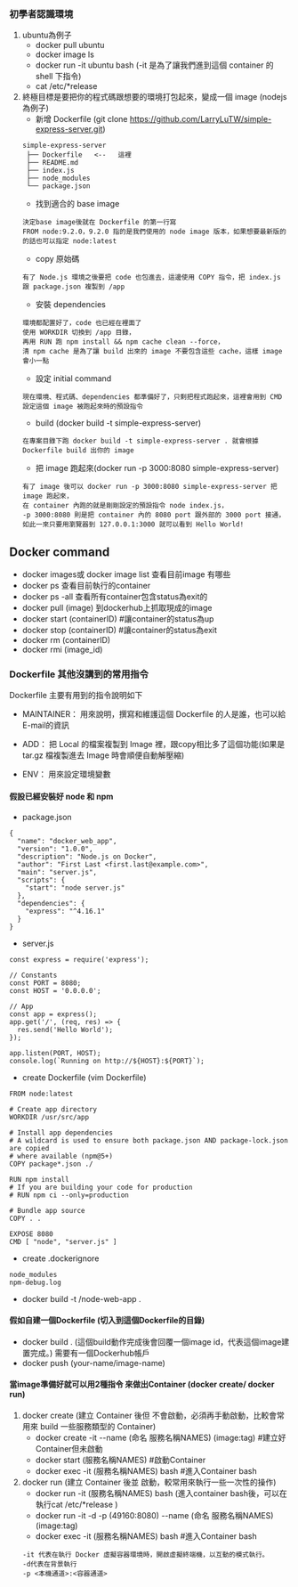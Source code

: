 ### 初學者認識環境
1. ubuntu為例子
   - docker pull ubuntu
   - docker image ls
   - docker run -it ubuntu bash (-it 是為了讓我們進到這個 container 的 shell 下指令)
   - cat /etc/*release
2. 終極目標是要把你的程式碼跟想要的環境打包起來，變成一個 image (nodejs為例子)
   - 新增 Dockerfile (git clone https://github.com/LarryLuTW/simple-express-server.git)
   ```
   simple-express-server
    ├── Dockerfile   <--   這裡
    ├── README.md
    ├── index.js
    ├── node_modules
    └── package.json
   ```
   - 找到適合的 base image 
   ```
   決定base image後就在 Dockerfile 的第一行寫 
   FROM node:9.2.0，9.2.0 指的是我們使用的 node image 版本，如果想要最新版的的話也可以指定 node:latest
   ```
   - copy 原始碼
   ```
   有了 Node.js 環境之後要把 code 也包進去，這邊使用 COPY 指令，把 index.js 跟 package.json 複製到 /app
   ```
   - 安裝 dependencies
   ```
   環境都配置好了，code 也已經在裡面了
   使用 WORKDIR 切換到 /app 目錄，
   再用 RUN 跑 npm install && npm cache clean --force，
   清 npm cache 是為了讓 build 出來的 image 不要包含這些 cache，這樣 image 會小一點
   ```
   - 設定 initial command
   ```
   現在環境、程式碼、dependencies 都準備好了，只剩把程式跑起來，這裡會用到 CMD 設定這個 image 被跑起來時的預設指令
   ```
   - build (docker build -t simple-express-server)
   ```
   在專案目錄下跑 docker build -t simple-express-server . 就會根據 Dockerfile build 出你的 image
   ```
   - 把 image 跑起來(docker run -p 3000:8080 simple-express-server)
   ```
   有了 image 後可以 docker run -p 3000:8080 simple-express-server 把 image 跑起來，
   在 container 內跑的就是剛剛設定的預設指令 node index.js，
   -p 3000:8080 則是把 container 內的 8080 port 跟外部的 3000 port 接通，
   如此一來只要用瀏覽器到 127.0.0.1:3000 就可以看到 Hello World!
   ```
## Docker command
- docker images或 docker image list  查看目前image 有哪些
- docker ps  查看目前執行的container
- docker ps -all 查看所有container包含status為exit的
- docker pull (image) 到dockerhub上抓取現成的image
- docker start (containerID) #讓container的status為up
- docker stop (containerID) #讓container的status為exit
- docker rm (containerID) 
- docker rmi (image_id)

### Dockerfile 其他沒講到的常用指令
Dockerfile 主要有用到的指令說明如下
- MAINTAINER： 用來說明，撰寫和維護這個 Dockerfile 的人是誰，也可以給 E-mail的資訊

- ADD： 把 Local 的檔案複製到 Image 裡，跟copy相比多了這個功能(如果是 tar.gz 檔複製進去 Image 時會順便自動解壓縮)

- ENV： 用來設定環境變數

#### 假設已經安裝好 node 和 npm
- package.json
```
{
  "name": "docker_web_app",
  "version": "1.0.0",
  "description": "Node.js on Docker",
  "author": "First Last <first.last@example.com>",
  "main": "server.js",
  "scripts": {
    "start": "node server.js"
  },
  "dependencies": {
    "express": "^4.16.1"
  }
}
```
- server.js
```
const express = require('express');

// Constants
const PORT = 8080;
const HOST = '0.0.0.0';

// App
const app = express();
app.get('/', (req, res) => {
  res.send('Hello World');
});

app.listen(PORT, HOST);
console.log(`Running on http://${HOST}:${PORT}`);
```
- create Dockerfile (vim Dockerfile)
```
FROM node:latest

# Create app directory
WORKDIR /usr/src/app

# Install app dependencies
# A wildcard is used to ensure both package.json AND package-lock.json are copied
# where available (npm@5+)
COPY package*.json ./

RUN npm install
# If you are building your code for production
# RUN npm ci --only=production

# Bundle app source
COPY . .

EXPOSE 8080
CMD [ "node", "server.js" ]
```
- create .dockerignore
```
node_modules
npm-debug.log
```
- docker build -t <your Dockerhub username>/node-web-app .

#### 假如自建一個Dockerfile (切入到這個Dockerfile的目錄)
- docker build .   (這個build動作完成後會回覆一個image id，代表這個image建置完成。) 需要有一個Dockerhub帳戶
- docker push (your-name/image-name) 

#### 當image準備好就可以用2種指令 來做出Container (docker create/ docker run)
1. docker create (建立 Container 後但 不會啟動，必須再手動啟動，比較會常用來 build 一些服務類型的 Container)
   - docker create -it --name (命名 服務名稱NAMES) (image:tag) #建立好Container但未啟動 
   - docker start (服務名稱NAMES) #啟動Container
   - docker exec -it (服務名稱NAMES) bash #進入Container bash
2. docker run (建立 Container 後並 啟動，較常用來執行一些一次性的操作) 
   - docker run -it (服務名稱NAMES) bash (進入container bash後，可以在執行cat /etc/*release )
   - docker run -it -d -p (49160:8080) --name (命名 服務名稱NAMES) (image:tag)
   - docker exec -it (服務名稱NAMES) bash #進入Container bash
    ```
    -it 代表在執行 Docker 虛擬容器環境時，開啟虛擬終端機，以互動的模式執行。
    -d代表在背景執行
    -p <本機通道>:<容器通道>
    ```
